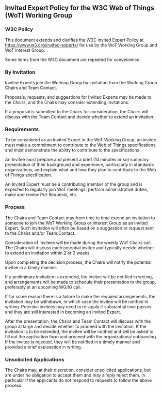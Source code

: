 ## Invited Expert Policy for the W3C Web of Things (WoT) Working Group

### W3C Policy

This document extends and clarifies the W3C Invited Expert Policy at https://www.w3.org/invited-experts/ for use by the WoT Working Group and WoT Interest Group.

Some items from the W3C document are repeated for convenience.

### By Invitation

Invited Experts join the Working Group by invitation from the Working Group Chairs and Team Contact. 

Proposals, requests, and suggestions for Invited Experts may be made to the Chairs, and the Chairs may consider extending invitations. 

If a proposal is submitted to the Chairs for consideration, the Chairs will discuss with the Team Contact and decide whether to extend an invitation.

### Requirements

To be considered as an Invited Expert in the WoT Working Group, an invitee must make a commitment to contribute to the Web of Things specifications and must demonstrate the ability to contribute to the specifications. 

An Invitee must prepare and present a brief (10 minutes or so) summary presentation of their background and experience, particularly in standards organizations, and explain what and how they plan to contribute to the Web of Things specification.

An Invited Expert must be a contributing member of the group and is expected to regularly join WoT meetings, perform administrative duties, make and review Pull Requests, etc.

### Process

The Chairs and Team Contact may from time to time extend an invitation to someone to join the WoT Working Group or Interest Group as an Invited Expert. Such invitation will often be based on a suggestion or request sent to the Chairs and/or Team Contact.

Consideration of invitees will be made during the weekly WoT Chairs call. The Chairs will discuss each potential invitee and typically decide whether to extend an invitation within 2 or 3 weeks.

Upon completing the decision process, the Chairs will notify the potential invitee in a timely manner.

If a preliminary invitation is extended, the invitee will be notified in writing, and arrangements will be made to schedule their presentation to the group, preferably at an upcoming WG/IG call.

If for some reason there is a failure to make the required arrangements, the invitation may be withdrawn, in which case the invitee will be notified in writing. Potential invitees may need to re-apply if substantial time passes and they are still interested in becoming an Invited Expert.

After the presentation, the Chairs and Team Contact will discuss with the group at large and decide whether to proceed with the invitation. If the invitation is to be extended, the invitee will be notified and will be asked to fill out the application form and proceed with the organizational onboarding. If the invitee is rejected, they will be notified in a timely manner and provided a brief explanation in writing. 

### Unsolicited Applications

The Chairs may, at their discretion, consider unsolicited applications, but are under no obligation to accept them and may simply reject them, in particular if the applicants do not respond to requests to follow the above process.
